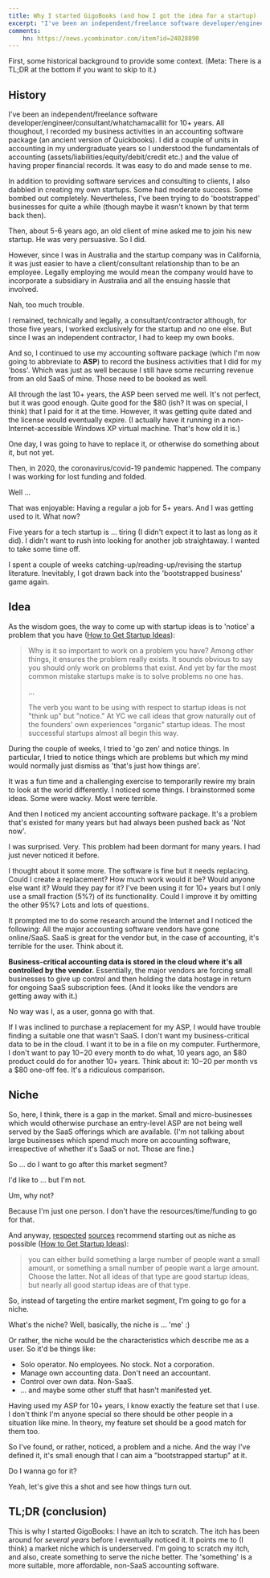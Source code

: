 ```yaml
---
title: Why I started GigoBooks (and how I got the idea for a startup)
excerpt: "I've been an independent/freelance software developer/engineer/consultant/whatchamacallit for 10+ years. All thoughout, I recorded my business activities in an accounting software package (an ancient version of Quickbooks). I did a couple of units in accounting in my undergraduate years so I understood the fundamentals of accounting (assets/liabilities/equity/debit/credit etc.) and the value of having proper financial records. It was easy to maintain and made sense to me."
comments:
    hn: https://news.ycombinator.com/item?id=24028890
---
```


First, some historical background to provide some context. (Meta: There is a TL;DR at the bottom if you want to skip to it.)

## History

I've been an independent/freelance software developer/engineer/consultant/whatchamacallit for 10+ years. All thoughout, I recorded my business activities in an accounting software package (an ancient version of Quickbooks). I did a couple of units in accounting in my undergraduate years so I understood the fundamentals of accounting (assets/liabilities/equity/debit/credit etc.) and the value of having proper financial records. It was easy to do and made sense to me.

In addition to providing software services and consulting to clients, I also dabbled in creating my own startups. Some had moderate success. Some bombed out completely. Nevertheless, I've been trying to do 'bootstrapped' businesses for quite a while (though maybe it wasn't known by that term back then).

Then, about 5-6 years ago, an old client of mine asked me to join his new startup. He was very persuasive. So I did.

However, since I was in Australia and the startup company was in California, it was just easier to have a client/consultant relationship than to be an employee. Legally employing me would mean the company would have to incorporate a subsidiary in Australia and all the ensuing hassle that involved.

Nah, too much trouble.

I remained, technically and legally, a consultant/contractor although, for those five years, I worked exclusively for the startup and no one else. But since I was an independent contractor, I had to keep my own books.

And so, I continued to use my accounting software package (which I'm now going to abbreviate to **ASP**) to record the business activities that I did for my 'boss'. Which was just as well because I still have some recurring revenue from an old SaaS of mine. Those need to be booked as well.

All through the last 10+ years, the ASP been served me well. It's not perfect, but it was good enough. Quite good for the $80 (ish? It was on special, I think) that I paid for it at the time. However, it was getting quite dated and the license would eventually expire. (I actually have it running in a non-Internet-accessible Windows XP virtual machine. That's how old it is.)

One day, I was going to have to replace it, or otherwise do something about it, but not yet.

Then, in 2020, the coronavirus/covid-19 pandemic happened. The company I was working for lost funding and folded.

Well ...

That was enjoyable: Having a regular a job for 5+ years. And I was getting used to it. What now?

Five years for a tech startup is ... tiring (I didn't expect it to last as long as it did). I didn't want to rush into looking for another job straightaway. I wanted to take some time off.

I spent a couple of weeks catching-up/reading-up/revising the startup literature. Inevitably, I got drawn back into the 'bootstrapped business' game again. 

## Idea

As the wisdom goes, the way to come up with startup ideas is to 'notice' a problem that you have ([How to Get Startup Ideas](http://www.paulgraham.com/startupideas.html)):

> Why is it so important to work on a problem you have? Among other things, it ensures the problem really exists. It sounds obvious to say you should only work on problems that exist. And yet by far the most common mistake startups make is to solve problems no one has.
>
> ...
>
> The verb you want to be using with respect to startup ideas is not "think up" but "notice." At YC we call ideas that grow naturally out of the founders' own experiences "organic" startup ideas. The most successful startups almost all begin this way.

During the couple of weeks, I tried to 'go zen' and notice things. In particular, I tried to notice things which are problems but which my mind would normally just dismiss as 'that's just how things are'.

It was a fun time and a challenging exercise to temporarily rewire my brain to look at the world differently. I noticed some things. I brainstormed some ideas. Some were wacky. Most were terrible.

And then I noticed my ancient accounting software package. It's a problem that's existed for many years but had always been pushed back as 'Not now'.

I was surprised. Very. This problem had been dormant for many years. I had just never noticed it before.

I thought about it some more. The software is fine but it needs replacing. Could I create a replacement? How much work would it be? Would anyone else want it? Would they pay for it? I've been using it for 10+ years but I only use a small fraction (5%?) of its functionality. Could I improve it by omitting the other 95%? Lots and lots of questions.

It prompted me to do some research around the Internet and I noticed the following: All the major accounting software vendors have gone online/SaaS. SaaS is great for the vendor but, in the case of accounting, it's terrible for the user. Think about it.

**Business-critical accounting data is stored in the cloud where it's all controlled by the vendor.** Essentially, the major vendors are forcing small businesses to give up control and then holding the data hostage in return for ongoing SaaS subscription fees. (And it looks like the vendors are getting away with it.)

No way was I, as a user, gonna go with that.

If I was inclined to purchase a replacement for my ASP, I would have trouble finding a suitable one that wasn't SaaS. I don't want my business-critical data to be in the cloud. I want it to be in a file on my computer. Furthermore, I don't want to pay $10-$20 every month to do what, 10 years ago, an $80 product could do for another 10+ years. Think about it: $10-$20 per month vs a $80 one-off fee. It's a ridiculous comparison.

## Niche

So, here, I think, there is a gap in the market. Small and micro-businesses which would otherwise purchase an entry-level ASP are not being well served by the SaaS offerings which are available. (I'm not talking about large businesses which spend much more on accounting software, irrespective of whether it's SaaS or not. Those are fine.)

So ... do I want to go after this market segment?

I'd like to ... but I'm not.

Um, why not?

Because I'm just one person. I don't have the resources/time/funding to go for that.

And anyway, [respected](https://www.goodreads.com/work/quotes/14046313-start-small-stay-small-a-developer-s-guide-to-launching-a-startup) [sources](https://sivers.org/book/StartSmallStaySmall) recommend starting out as niche as possible ([How to Get Startup Ideas](http://www.paulgraham.com/startupideas.html)):

> you can either build something a large number of people want a small amount, or something a small number of people want a large amount. Choose the latter. Not all ideas of that type are good startup ideas, but nearly all good startup ideas are of that type.

So, instead of targeting the entire market segment, I'm going to go for a niche.

What's the niche? Well, basically, the niche is ... 'me' :)

Or rather, the niche would be the characteristics which describe me as a user. So it'd be things like:

* Solo operator. No employees. No stock. Not a corporation.
* Manage own accounting data. Don't need an accountant.
* Control over own data. Non-SaaS.
* ... and maybe some other stuff that hasn't manifested yet.

Having used my ASP for 10+ years, I know exactly the feature set that I use. I don't think I'm anyone special so there should be other people in a situation like mine. In theory, my feature set should be a good match for them too.

So I've found, or rather, noticed, a problem and a niche. And the way I've defined it, it's small enough that I can aim a "bootstrapped startup" at it.

Do I wanna go for it?

Yeah, let's give this a shot and see how things turn out.

## TL;DR (conclusion)

This is why I started GigoBooks: I have an itch to scratch. The itch has been around for *several years* before I eventually noticed it. It points me to (I think) a market niche which is underserved. I'm going to scratch my itch, and also, create something to serve the niche better. The 'something' is a more suitable, more affordable, non-SaaS accounting software.
